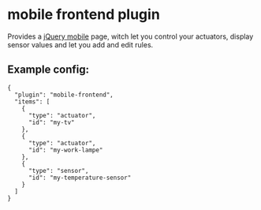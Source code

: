 mobile frontend plugin
======================

Provides a [jQuery mobile](http://jquerymobile.com/) page, witch let you control
your actuators, display sensor values and let you add and edit rules. 

Example config:
---------------

    {
      "plugin": "mobile-frontend",
      "items": [
        {
          "type": "actuator",
          "id": "my-tv"
        },
        {
          "type": "actuator",
          "id": "my-work-lampe"
        },
        {
          "type": "sensor",
          "id": "my-temperature-sensor"
        }
      ]
    }